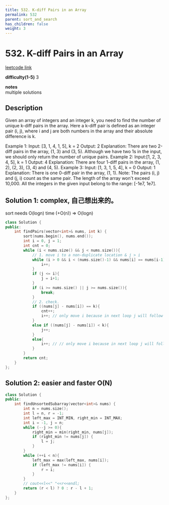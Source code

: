 ```yaml
---
title: 532. K-diff Pairs in an Array
permalink: 532
parent: sort_and_search
has_children: false
weight: 3
---
```

# 532. K-diff Pairs in an Array
[leetcode link](https://leetcode.com/problems/k-diff-pairs-in-an-array/)

**difficulty(1-5)** 
3

**notes**   
multiple solutions

## Description
Given an array of integers and an integer k, you need to find the number of unique k-diff pairs in the array. Here a k-diff pair is defined as an integer pair (i, j), where i and j are both numbers in the array and their absolute difference is k.

Example 1:
Input: [3, 1, 4, 1, 5], k = 2
Output: 2
Explanation: There are two 2-diff pairs in the array, (1, 3) and (3, 5).
Although we have two 1s in the input, we should only return the number of unique pairs.
Example 2:
Input:[1, 2, 3, 4, 5], k = 1
Output: 4
Explanation: There are four 1-diff pairs in the array, (1, 2), (2, 3), (3, 4) and (4, 5).
Example 3:
Input: [1, 3, 1, 5, 4], k = 0
Output: 1
Explanation: There is one 0-diff pair in the array, (1, 1).
Note:
The pairs (i, j) and (j, i) count as the same pair.
The length of the array won't exceed 10,000.
All the integers in the given input belong to the range: [-1e7, 1e7].

## Solution 1: complex, 自己想出来的。
sort needs O(logn) time (+O(n)) => O(logn)

```c++
class Solution {
public:
    int findPairs(vector<int>& nums, int k) {
        sort(nums.begin(), nums.end());
        int i = 0, j = 1;
        int cnt = 0;
        while (i < nums.size() && j < nums.size()){
            // 1. move i to a non-duplicate location & j > i
            while (i > 0 && i < (nums.size()-1) && nums[i] == nums[i-1]) {
                i++;
            }
            if (j <= i){
                j = i+1;
            }
            if (i >= nums.size() || j >= nums.size()){
                break;
            }
            // 2. check. 
            if ((nums[j] - nums[i]) == k){
                cnt++;
                i++; // only move i because in next loop j will follow in step 1.
            }
            else if ((nums[j] - nums[i]) < k){
                j++;
            }
            else{
                i++; // // only move i because in next loop j will follow in step 1.
            }
        }
        return cnt;
    }
};
```

## Solution 2: easier and faster O(N)
```c++
class Solution {
public:
    int findUnsortedSubarray(vector<int>& nums) {
        int n = nums.size();
        int l = n, r = -1; 
        int left_max = INT_MIN, right_min = INT_MAX;
        int i = -1, j = n;
        while (--j >= 0){
            right_min = min(right_min, nums[j]);
            if (right_min != nums[j]) {
                l = j;
            }
        }
        while (++i < n){
            left_max = max(left_max, nums[i]);
            if (left_max != nums[i]) {
                r = i;
            }
        }
        // cout<<l<<" "<<r<<endl;
        return (r < l) ? 0 : r - l + 1;
    }
};
```


